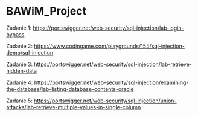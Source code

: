 # BAWiM_Project
Zadanie 1: https://portswigger.net/web-security/sql-injection/lab-login-bypass

Zadanie 2: https://www.codingame.com/playgrounds/154/sql-injection-demo/sql-injection

Zadanie 3: https://portswigger.net/web-security/sql-injection/lab-retrieve-hidden-data

Zadanie 4: https://portswigger.net/web-security/sql-injection/examining-the-database/lab-listing-database-contents-oracle

Zadanie 5: https://portswigger.net/web-security/sql-injection/union-attacks/lab-retrieve-multiple-values-in-single-column
